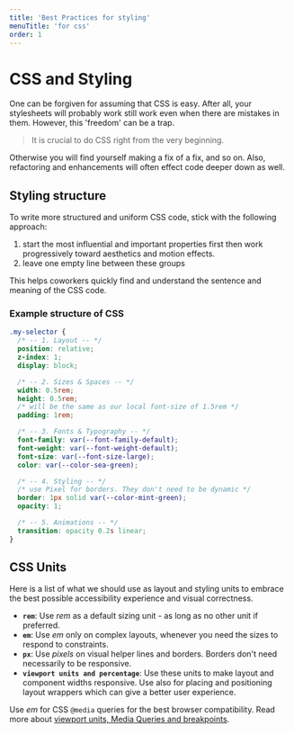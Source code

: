```yaml
---
title: 'Best Practices for styling'
menuTitle: 'for css'
order: 1
---
```


# CSS and Styling

One can be forgiven for assuming that CSS is easy. After all, your stylesheets will probably work still work even when there are mistakes in them. However, this 'freedom' can be a trap.

> It is crucial to do CSS right from the very beginning.

Otherwise you will find yourself making a fix of a fix, and so on. Also, refactoring and enhancements will often effect code deeper down as well.

## Styling structure

To write more structured and uniform CSS code, stick with the following approach:

1. start the most influential and important properties first then work progressively toward aesthetics and motion effects.
1. leave one empty line between these groups

This helps coworkers quickly find and understand the sentence and meaning of the CSS code.

### Example structure of CSS

```css
.my-selector {
  /* -- 1. Layout -- */
  position: relative;
  z-index: 1;
  display: block;

  /* -- 2. Sizes & Spaces -- */
  width: 0.5rem;
  height: 0.5rem;
  /* will be the same as our local font-size of 1.5rem */
  padding: 1rem;

  /* -- 3. Fonts & Typography -- */
  font-family: var(--font-family-default);
  font-weight: var(--font-weight-default);
  font-size: var(--font-size-large);
  color: var(--color-sea-green);

  /* -- 4. Styling -- */
  /* use Pixel for borders. They don't need to be dynamic */
  border: 1px solid var(--color-mint-green);
  opacity: 1;

  /* -- 5. Animations -- */
  transition: opacity 0.2s linear;
}
```

## CSS Units

Here is a list of what we should use as layout and styling units to embrace the best possible accessibility experience and visual correctness.

- **`rem`**: Use _rem_ as a default sizing unit - as long as no other unit if preferred.
- **`em`**: Use _em_ only on complex layouts, whenever you need the sizes to respond to constraints.
- **`px`**: Use _pixels_ on visual helper lines and borders. Borders don't need necessarily to be responsive.
- **`viewport units and percentage`**: Use these units to make layout and component widths responsive. Use also for placing and positioning layout wrappers which can give a better user experience.

Use _em_ for CSS `@media` queries for the best browser compatibility. Read more about [viewport units, Media Queries and breakpoints](/uilib/usage/layout#media-queries-and-breakpoints).
